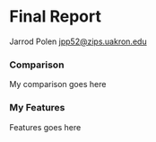 # Final Report
Jarrod Polen
jpp52@zips.uakron.edu

### Comparison

My comparison goes here


### My Features

Features goes here